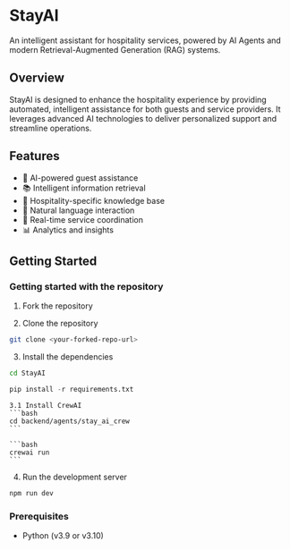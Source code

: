 # StayAI

An intelligent assistant for hospitality services, powered by AI Agents and modern Retrieval-Augmented Generation (RAG) systems.

## Overview

StayAI is designed to enhance the hospitality experience by providing automated, intelligent assistance for both guests and service providers. It leverages advanced AI technologies to deliver personalized support and streamline operations.

## Features

- 🤖 AI-powered guest assistance
- 📚 Intelligent information retrieval
- 🏨 Hospitality-specific knowledge base
- 💬 Natural language interaction
- 🔄 Real-time service coordination
- 📊 Analytics and insights

## Getting Started

### Getting started with the repository

1. Fork the repository

2. Clone the repository
```bash
git clone <your-forked-repo-url>
```
3. Install the dependencies
```bash
cd StayAI
```

```python
pip install -r requirements.txt
```

    3.1 Install CrewAI
    ```bash
    cd backend/agents/stay_ai_crew
    ```

    ```bash
    crewai run
    ```

    

4. Run the development server
```bash
npm run dev
```

### Prerequisites
 - Python (v3.9 or v3.10)

